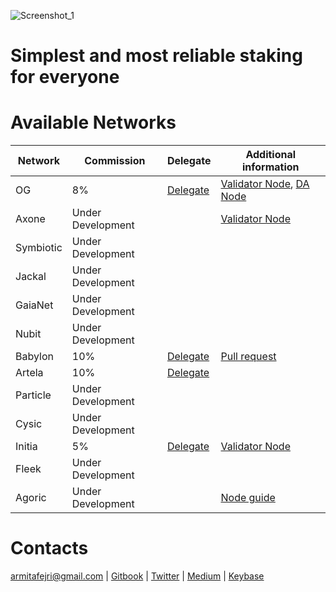 ![Screenshot_1](https://github.com/user-attachments/assets/a5ef4ec5-6a71-440b-b1ef-582147caf6ff)
# Simplest and most reliable staking for everyone

# Available Networks

| Network |  Commission | Delegate | Additional information |
|---------|------------|--------|----------|
| OG      |  8% |  [Delegate](#) | [Validator Node](https://medium.com/@Dremling/install-validator-node-0g-labs-234f4d4a7ecc), [DA Node](https://medium.com/@Dremling/install-da-node-0g-labs-differences-between-a-validator-node-7103f9d696c9) |
| Axone  |  Under Development |   | [Validator Node](https://medium.com/@Dremling/axone-run-node-guide-ea3e0bde443b)
| Symbiotic |  Under Development |   |
| Jackal |  Under Development |   |
| GaiaNet   |  Under Development |   |
| Nubit   |  Under Development |    |
| Babylon |  10% |    [Delegate](#) | [Pull request](https://github.com/babylonchain/networks/pull/135) |
| Artela  |  10% |    [Delegate](#) | |
| Particle |  Under Development   |   |
| Cysic |  Under Development   |   |
| Initia  | 5% |    [Delegate](#) | [Validator Node](https://medium.com/@Dremling/install-initia-node-afc62b1559ba) |
| Fleek |  Under Development   |   |
| Agoric |  Under Development   |   | [Node guide](https://medium.com/@Dremling/agoric-node-setup-guide-by-dreamling-cf29ac0d27d8)  |
# Contacts

armitafejri@gmail.com | [Gitbook](https://dremlin-1.gitbook.io/dremlin) | [Twitter](https://x.com/Dremllin) | [Medium](https://medium.com/@Dremling)  | [Keybase](https://keybase.io/dremin)
